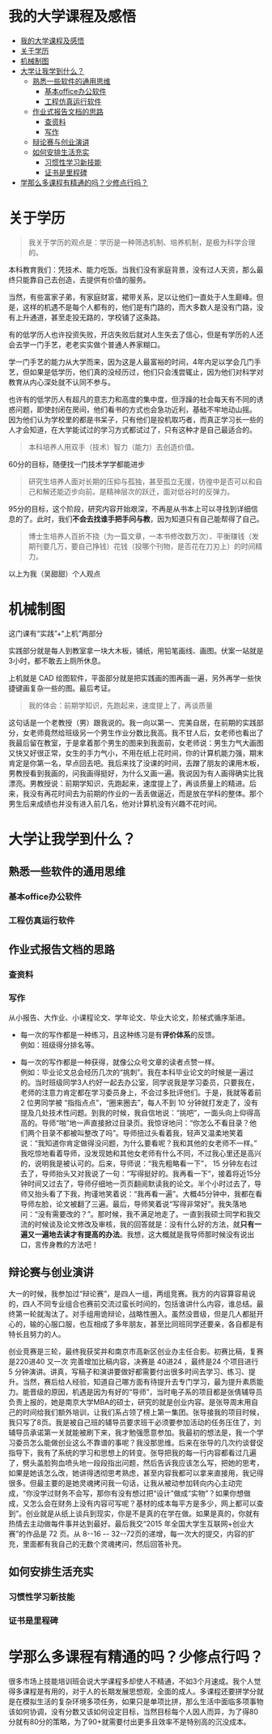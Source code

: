 # 我的大学课程及感悟
<!-- TOC -->

- [我的大学课程及感悟](#我的大学课程及感悟)
- [关于学历](#关于学历)
- [机械制图](#机械制图)
- [大学让我学到什么？](#大学让我学到什么)
    - [熟悉一些软件的通用思维](#熟悉一些软件的通用思维)
        - [基本office办公软件](#基本office办公软件)
        - [工程仿真运行软件](#工程仿真运行软件)
    - [作业式报告文档的思路](#作业式报告文档的思路)
        - [查资料](#查资料)
        - [写作](#写作)
    - [辩论赛与创业演讲](#辩论赛与创业演讲)
    - [如何安排生活充实](#如何安排生活充实)
        - [习惯性学习新技能](#习惯性学习新技能)
        - [证书是里程碑](#证书是里程碑)
- [学那么多课程有精通的吗？少修点行吗？](#学那么多课程有精通的吗少修点行吗)

<!-- /TOC -->


# 关于学历

>我关于学历的观点是：学历是一种筛选机制、培养机制，是极为科学合理的。

本科教育我们：凭技术、能力吃饭。当我们没有家庭背景，没有过人天资，那么最终只能靠自己去创造，去提供有价值的服务。

当然，有些富家子弟，有家庭财富，裙带关系，足以让他们一直处于人生巅峰。但是，这样的机遇不是每个人都有的，他们是有门路的，而大多数人是没有门路，没有上升通道，甚至走投无路的，学校铺了这条路。

有的低学历人也许投资失败，开店失败后就对人生失去了信心，但是有学历的人还会去学一门手艺，老老实实做个普通人养家糊口。

学一门手艺的能力从大学而来，因为这是人最富裕的时间，4年内足以学会几门手艺，但如果是低学历，他们真的没经历过，他们只会浅尝辄止，因为他们对科学对教育从内心深处就不认同不参与。

也许有的低学历人有超凡的意志力和高度的集中度，但浮躁的社会每天有不同的诱惑问题，即使封闭在房间，他们看书的方式也会急功近利，基础不牢地动山摇。  
因为他们认为学校里的都是书呆子，只有他们是投机取巧者，而真正学习长一些的人才会知道，在大学能试过的学习方式都试过了，只有这种才是自己最适合的。

>本科培养人用双手（技术）智力（能力）去创造价值。

60分的目标，随便找一门技术学学都能进步

>研究生培养人面对长期的压抑与孤独，甚至孤立无援，彷徨中是否可以和自己和解还能迈步向前。是精神层次的跃迁，面对低谷时的反弹力。

95分的目标，这个阶段，研究内容开始艰深，不再是从书本上可以寻找到详细信息的了。此时，我们**不会去找谁手把手问与教**，因为知道只有自己能帮得了自己。

>博士生培养人百折不挠（为一篇文章，一本书修改数万次）、平衡赚钱（发期刊要几万，要自己挣钱）花钱（投哪个刊物，是否花在刀刃上）的时间精力。

以上为我（吴甜甜）个人观点


# 机械制图

这门课有“实践”+“上机”两部分

实践部分就是每人到教室拿一块大木板，铺纸，用铅笔画线、画图。伏案一站就是3小时，都不敢去上厕所休息。

上机就是 CAD 绘图软件，平面部分就是把实践画的图再画一遍，另外再学一些快捷键画复杂一些的图。最后考证。

>我的体会：前期学知识，先跑起来，速度提上了，再谈质量

这句话是一个老教授（男）跟我说的。我一向以第一、完美自居，在前期的实践部分，女老师竟然给班级另一个男生作业分数比我高。我不甘人后，女老师也看出了我最后留在教室，于是拿着那个男生的图来到我面前，女老师说：男生力气大画图又快又好很正常，女生的手力气小，不用在纸上花时间，你的计算机能力强，期末肯定是你第一名，早点回去吧。我后来找了没课的时间，去蹭了朋友的课用木板，男教授看到我画的，问我画得挺好，为什么又画一遍。我说因为有人画得确实比我漂亮。男教授说：前期学知识，先跑起来，速度提上了，再谈质量上的精进。后来，我没有再花时间去为前期的作业的一丢丢做逼近，而是放在学科的整体。那个男生后来成绩也并没有进入前几名，他对计算机没有兴趣不花时间。



# 大学让我学到什么？

## 熟悉一些软件的通用思维

### 基本office办公软件

### 工程仿真运行软件



## 作业式报告文档的思路

### 查资料

### 写作

从小报告、大作业、小课程论文、学年论文、毕业大论文，阶梯式循序渐进。

- 每一次的写作都是一种练习，且这种练习是有**评价体系**的反馈。  
例如：班级得分排名等。

- 每一次的写作都是一种获得，就像公众号文章的读者点赞一样。  
例如：毕业论文总会经历几次的“挑刺”。我在本科毕业论文的时候是一遍过的。当时班级同学3人约好一起去办公室，同学说我是学习委员，只要我在，老师的注意力肯定都在学习委员身上，不会过多批评他们。于是，我就等着前 2 位男同学被 “指指点点”，“圈来圈去”，每人不到 10 分钟就打发走了，没有提及几处技术性问题。到我的时候，我自信地说：“挑吧”，一面头向上仰得高高的。导师“啪”地一声直接掀过目录页。我惊讶地问：“你怎么不看目录？他们两个目录不都被叫整改了吗”。导师扭过头看着我，轻声又温柔地笑着说：“我知道你肯定做得没问题，为什么要看呢？我和其他的女老师不一样。” 我吃惊地看着导师，没发现她和其他女老师有什么不同，不过我心里还是高兴的，说明我是被认可的。后来，导师说：“我先粗略看一下”， 15 分钟左右过去了，导师抬头又对我说了一句：“写得挺好的。我再看一下”，接着将近15分钟时间又过去了，导师仔细地一页页翻阅默读我的论文。半个小时过去了，导师又抬头看了下我，拘谨地笑着说：“我再看一遍”。大概45分钟中，我都在看导师左脸，论文被翻了三遍。最后，导师笑着说“写得非常好”。我失落地问：“没有需要改的？”。那时候，我不满足地走了。一直到我硕士同学和我交流的时候谈及论文修改及审核，我的回答就是：没有什么好的方法，就**只有一遍又一遍地去读才有提高的办法**。我想，这大概就是我导师那时候没有说出口，言传身教的方法吧！

## 辩论赛与创业演讲

大一的时候，我参加过“辩论赛”，是四人一组，两组竞赛。我方的内容算容易说的，四人不同专业组合也赛前交流过蛮长时间的，包括谁讲什么内容，谁总结。最终第一轮就淘汰了。对手组用诡辩论，战略性圈入。虽然没晋级，但是几人都挺开心的，输的心服口服，也互相成了多年朋友，甚至比同班同学还要亲，各自都是有特长且努力的人。

创业竞赛是三轮，最终我获奖并和南京市高新区创业办主任合影。初赛比稿，复赛是220进40 又一次 完善增加比稿内容，决赛是 40进24 ，最终是24 个项目进行 5 分钟演讲。讲真，写稿子和演讲要做好都需要付出很多时间去学习、练习、提升。当然，赛后给人经验，知道自己哪方面有待提升去专门学习，最为提升素质能力。能晋级的原因，机遇是因为有好的“导师”，当时电子系的项目都是张倩辅导员负责上报的，她是南京大学MBA的硕士，研究的就是创业内容。是张导周末用自己的时间给我们额外培训，让我们系占领了榜上第一集团。张导接我的项目时候，我只写了8页。我是被自己班的辅导员要求班干必须要参加活动的任务压住了，刘辅导员承诺第一关就能被刷下来，我才勉强愿意参加。我最初的想法是，我一个学习委员怎么能做创业这么不靠谱的事呢？我没那思维。后来在张导的几次约谈督促指导下，我有了系统的学习和思想上的转变。张导把我的每一行内容都看过几遍了，劈头盖脸狗血喷头地一段段指出问题，然后告诉我应该怎么写，把她的思考，如果是她该怎么改，她讲得透彻思考熟虑，甚至内容我都可以拿来直接用，我记得很多。但最主要的是她灵魂拷问我一句话，让我从被动参加转向内心主动完成，“你没学过财务不会写，那你有没有想过把“设计”做成“实物”？如果你想做成，又怎么会在财务上没有内容可写呢？基材的成本每平方是多少，网上都可以查到”。创业就是从纸上谈兵到现实，你是不是真的在学在做。如果是真的，你就有热情去主动做每件事并达到最好。最后我交“2015 年全国大学生互联网+创业大赛”的作品是 72 页。从 8--16 -- 32--72页的递增，每一次大的提交，内容的扩充，里面都有我自己的无数个灵魂拷问，然后回答补充。 

## 如何安排生活充实

### 习惯性学习新技能

### 证书是里程碑


# 学那么多课程有精通的吗？少修点行吗？

很多市场上技能培训班会说大学课程多却使人不精通，不如3个月速成。我个人觉得多课程是有用的，对于人的长期发展思想观，全面的成人。多课程还要拼学分就是在模拟生活的复杂环境多项任务，如果只是单项比拼，那么生活中面临多项事物该如何协调，没有分数又该如何设定目标，当然目标每个人因人而异，为了得80分就有80分的策略，为了90+就需要付出更多且效率不是特别高的沉没成本。



